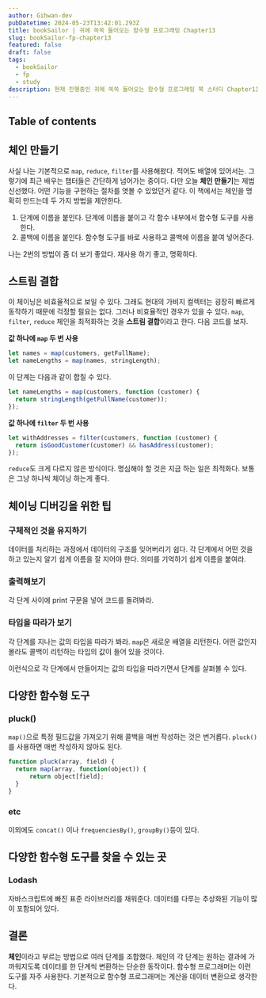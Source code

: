 ```yaml
---
author: Gihwan-dev
pubDatetime: 2024-05-23T13:42:01.293Z
title: bookSailor | 귀에 쏙쏙 들어오는 함수형 프로그래밍 Chapter13
slug: bookSailor-fp-chapter13
featured: false
draft: false
tags:
  - bookSailor
  - fp
  - study
description: 현재 진행중인 귀에 쏙쏙 들어오는 함수형 프로그래밍 북 스터디 Chapter13 요약본입니다.
---
```


## Table of contents

## 체인 만들기

사실 나는 기본적으로 `map`, `reduce`, `filter`를 사용해왔다. 적어도 배열에 있어서는. 그렇기에 최근 배우는 챕터들은 간단하게 넘어가는 중이다. 다만 오늘 **체인 만들기**는 제법 신선했다. 어떤 기능을 구현하는 절차를 엿볼 수 있었던거 같다. 이 책에서는 체인을 명확히 만드는데 두 가지 방법을 제안한다.

1. 단계에 이름을 붙인다. 단계에 이름을 붙이고 각 함수 내부에서 함수형 도구를 사용한다.
2. 콜백에 이름을 붙인다. 함수형 도구를 바로 사용하고 콜백에 이름을 붙여 넣어준다.

나는 2번의 방법이 좀 더 보기 좋았다. 재사용 하기 좋고, 명확하다.

## 스트림 결합

이 체이닝은 비효율적으로 보일 수 있다. 그래도 현대의 가비지 컬렉터는 굉장히 빠르게 동작하기 때문에 걱정할 필요는 없다. 그러나 비효율적인 경우가 있을 수 있다. `map`, `filter`, `reduce` 체인을 최적화하는 것을 **스트림 결합**이라고 한다. 다음 코드를 보자.

**값 하나에 `map` 두 번 사용**

```js
let names = map(customers, getFullName);
let nameLengths = map(names, stringLength);
```

이 단계는 다음과 같이 합칠 수 있다.

```js
let nameLengths = map(customers, function (customer) {
  return stringLength(getFullName(customer));
});
```

**값 하나에 `filter` 두 번 사용**

```js
let withAddresses = filter(customers, function (customer) {
  return isGoodCustomer(customer) && hasAddress(customer);
});
```

`reduce`도 크게 다르지 않은 방식이다. 명심해야 할 것은 지금 하는 일은 최적화다. 보통은 그냥 하나씩 체이닝 하는게 좋다.

## 체이닝 디버깅을 위한 팁

### 구체적인 것을 유지하기

데이터를 처리하는 과정에서 데이터의 구조를 잊어버리기 쉽다. 각 단계에서 어떤 것을 하고 있는지 알기 쉽게 이름을 잘 지어야 한다. 의미를 기억하기 쉽게 이름을 붙여라.

### 출력해보기

각 단계 사이에 print 구문을 넣어 코드를 돌려봐라.

### 타입을 따라가 보기

각 단계를 지나는 값의 타입을 따라가 봐라. `map`은 새로운 배열을 리턴한다. 어떤 값인지 몰라도 콜백이 리턴하는 타입의 값이 들어 있을 것이다.

이런식으로 각 단계에서 만들어지는 값의 타입을 따라가면서 단계를 살펴볼 수 있다.

## 다양한 함수형 도구

### pluck()

`map()`으로 특정 필드값을 가져오기 위해 콜백을 매번 작성하는 것은 번거롭다. `pluck()`를 사용하면 매번 작성하지 않아도 된다.

```js
function pluck(array, field) {
  return map(array, function(object)) {
      return object[field];
  }
}
```

### etc

이외에도 `concat()` 이나 `frequenciesBy()`, `groupBy()`등이 있다.

## 다양한 함수형 도구를 찾을 수 있는 곳

### Lodash

자바스크립트에 빠진 표준 라이브러리를 채워준다. 데이터를 다루는 추상화된 기능이 많이 포함되어 있다.

## 결론

**체인**이라고 부르는 방법으로 여러 단계를 조합했다. 체인의 각 단계는 원하는 결과에 가까워지도록 데이터를 한 단계씩 변환하는 단순한 동작이다. 함수형 프로그래머는 이런 도구를 자주 사용한다. 기본적으로 함수형 프로그래머는 계산을 데이터 변환으로 생각한다.
